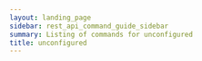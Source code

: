```yaml
---
layout: landing_page
sidebar: rest_api_command_guide_sidebar
summary: Listing of commands for unconfigured
title: unconfigured
---
```

